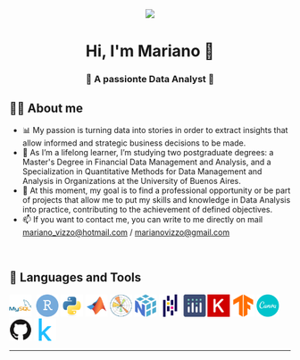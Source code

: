 <div id="header" align="center">
    <img src="https://media.giphy.com/media/v1.Y2lkPTc5MGI3NjExaTR6cTBoNDJjOWxvYWJxaG10bDFxOXNydjhwdmJudDZjbHl3cG04NSZlcD12MV9pbnRlcm5hbF9naWZfYnlfaWQmY3Q9Zw/JkVnfE54QdOMQBxmHg/giphy.gif" width="350" />
    <h1 align="center">Hi, I'm Mariano 👋 </h1>
    <h3 align="center"> 🚀 A passionte Data Analyst 🚀 </h3>
</div>


## 👨‍💻 About me

- 📊 My passion is turning data into stories in order to extract insights that allow informed and strategic business decisions to be made.
- 📗 As I’m a lifelong learner, I’m studying two postgraduate degrees: a Master's Degree in Financial Data Management and Analysis, and a Specialization in Quantitative Methods for Data Management and Analysis in Organizations at the University of Buenos Aires.
- 🔎 At this moment, my goal is to find a professional opportunity or be part of projects that allow me to put my skills and knowledge in Data Analysis into practice, contributing to the achievement of defined objectives.
- 📫 If you want to contact me, you can write to me directly on mail mariano_vizzo@hotmail.com / marianovizzo@gmail.com
<br>


## 🔨 Languages and Tools
<div align="left">
    <div>
        <img src="https://github.com/devicons/devicon/blob/master/icons/mysql/mysql-original-wordmark.svg" title="MySQL"  alt="MySQL" width="40" height="40"/>&nbsp;
        <img src="https://github.com/devicons/devicon/blob/master/icons/rstudio/rstudio-original.svg" title="Git" **alt="Git" width="40" height="40"/>
        <img src="https://github.com/devicons/devicon/blob/master/icons/python/python-original.svg" title="Git" **alt="Git" width="40" height="40"/>
        <img src="https://github.com/devicons/devicon/blob/master/icons/matlab/matlab-original.svg" title="Git" **alt="Git" width="40" height="40"/>
        <img src="https://github.com/devicons/devicon/blob/master/icons/matplotlib/matplotlib-original.svg" title="Git" **alt="Git" width="40" height="40"/>
        <img src="https://github.com/devicons/devicon/blob/master/icons/numpy/numpy-original.svg" title="Git" **alt="Git" width="40" height="40"/>
        <img src="https://github.com/devicons/devicon/blob/master/icons/pandas/pandas-original.svg" title="Git" **alt="Git" width="40" height="40"/>
        <img src="https://github.com/devicons/devicon/blob/master/icons/plotly/plotly-original.svg" title="Git" **alt="Git" width="40" height="40"/>
        <img src="https://github.com/devicons/devicon/blob/master/icons/keras/keras-original.svg" title="Git" **alt="Git" width="40" height="40"/>
        <img src="https://github.com/devicons/devicon/blob/master/icons/tensorflow/tensorflow-original.svg" title="Git" **alt="Git" width="40" height="40"/>
        <img src="https://github.com/devicons/devicon/blob/master/icons/canva/canva-original.svg" title="Git" **alt="Git" width="40" height="40"/> 
        <img src="https://github.com/devicons/devicon/blob/master/icons/github/github-original.svg" title="Git" **alt="Git" width="40" height="40"/> 
        <img src="https://github.com/devicons/devicon/blob/master/icons/kaggle/kaggle-original.svg" title="Git" **alt="Git" width="40" height="40"/> 
    </div>
</div>


---
